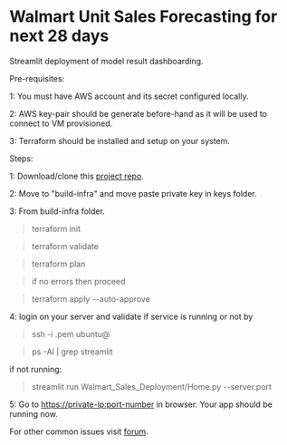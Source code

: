 # Walmart Unit Sales Forecasting for next 28 days
Streamlit deployment of model result dashboarding.

Pre-requisites:

1: You must have AWS account and its secret configured locally. 

2: AWS key-pair should be generate before-hand as it will be used to connect to VM provisioned.

3: Terraform should be installed and setup on your system.


Steps:

1: Download/clone this [project repo](https://github.com/KishanMistri/Walmart_Sales_Deployment).

2: Move to "build-infra" and move paste private key in keys folder.

3: From build-infra folder. 
 
> terraform init

> terraform validate

> terraform plan

> if no errors then proceed

> terraform apply --auto-approve

4: login on your server and validate if service is running or not by 

> ssh -i <key-name>.pem  ubuntu@<private-ip>

> ps -Al | grep streamlit

if not running: 

> streamlit run Walmart_Sales_Deployment/Home.py --server.port <port-number>

5: Go to [https://private-ip:port-number]() in browser. Your app should be running now.

For other common issues visit [forum](https://discuss.streamlit.io/).
